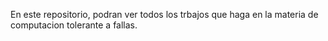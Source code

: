 En este repositorio, podran ver todos los trbajos que haga en la materia de computacion tolerante a fallas.
